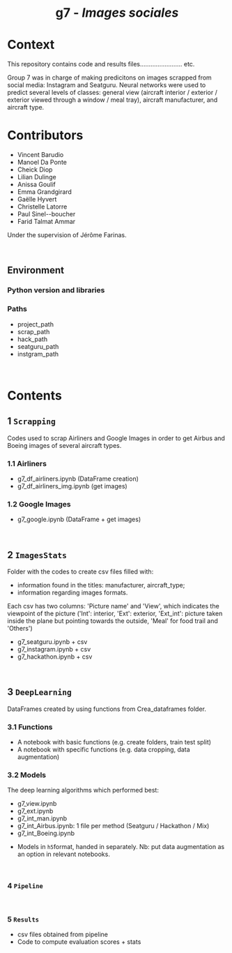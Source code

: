 # <h1 align='center'>g7 - *Images sociales*</h1>
<p align="justify">

# Context
This repository contains code and results files........................ etc.

Group 7 was in charge of making predicitons on images scrapped from social media: Instagram and Seatguru. Neural networks were used to predict several levels of classes: general view (aircraft interior / exterior / exterior viewed through a window / meal tray), aircraft manufacturer, and aircraft type.

# Contributors
* Vincent Barudio
* Manoel Da Ponte
* Cheick Diop
* Lilian Dulinge
* Anissa Goulif
* Emma Grandgirard
* Gaëlle Hyvert
* Christelle Latorre
* Paul Sinel--boucher
* Farid Talmat Ammar


Under the supervision of Jérôme Farinas. 

&nbsp;
## Environment
### Python version and libraries

### Paths
* project_path
* scrap_path
* hack_path
* seatguru_path
* instgram_path

&nbsp;
# Contents
## 1 `Scrapping`
Codes used to scrap Airliners and Google Images in order to get Airbus and Boeing images of several aircraft types.

### 1.1 Airliners
* g7_df_airliners.ipynb (DataFrame creation)
* g7_df_airliners_img.ipynb (get images)

### 1.2 Google Images
* g7_google.ipynb (DataFrame + get images)
 
&nbsp;
## 2 `ImagesStats`
Folder with the codes to create csv files filled with:
* information found in the titles:  manufacturer, aircraft_type;
* information regarding images formats.

Each csv has two columns: 'Picture name' and 'View', which indicates the viewpoint of the picture ('Int': interior, 'Ext': exterior, 'Ext_int': picture taken inside the plane but pointing towards the outside, 'Meal' for food trail and 'Others')

* g7_seatguru.ipynb + csv
* g7_instagram.ipynb + csv 
* g7_hackathon.ipynb + csv


&nbsp;
## 3 `DeepLearning`
DataFrames created by using functions from Crea_dataframes folder.

### 3.1 Functions
* A notebook with basic functions (e.g. create folders, train test split)
* A notebook with specific functions (e.g. data cropping, data augmentation)

### 3.2 Models
The deep learning algorithms which performed best:
* g7_view.ipynb
* g7_ext.ipynb
* g7_int_man.ipynb
* g7_int_Airbus.ipynb: 1 file per method (Seatguru / Hackathon / Mix)
* g7_int_Boeing.ipynb
 
+ Models in `h5`format, handed in separately.
Nb: put data augmentation as an option in relevant notebooks.

&nbsp;
### 4 `Pipeline`

&nbsp;
### 5 `Results`
- csv files obtained from pipeline
- Code to compute evaluation scores + stats
